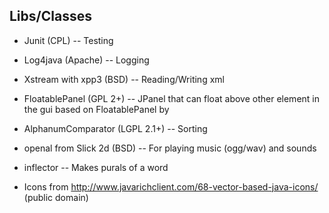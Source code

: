 Libs/Classes
------------
* Junit (CPL)                    -- Testing 
* Log4java (Apache)              -- Logging 
* Xstream with xpp3 (BSD)        -- Reading/Writing xml
* FloatablePanel (GPL 2+)        -- JPanel that can float above other element in the gui
                                    based on FloatablePanel by 
* AlphanumComparator (LGPL 2.1+) -- Sorting                                 
                                                                      
* openal from Slick 2d (BSD)     -- For playing music (ogg/wav) and sounds 

* inflector                      -- Makes purals of a word

* Icons from http://www.javarichclient.com/68-vector-based-java-icons/ (public domain)
